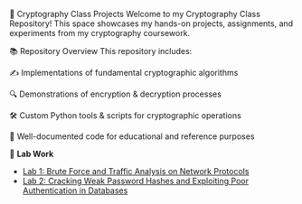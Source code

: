 🔐 Cryptography Class Projects
Welcome to my Cryptography Class Repository! This space showcases my hands-on projects, assignments, and experiments from my cryptography coursework.

📚 Repository Overview
This repository includes:

✍️ Implementations of fundamental cryptographic algorithms

🔍 Demonstrations of encryption & decryption processes

🛠️ Custom Python tools & scripts for cryptographic operations

📖 Well-documented code for educational and reference purposes


🧪 **Lab Work**  
- [Lab 1: Brute Force and Traffic Analysis on Network Protocols](./Cryptography-Class/Assessments/Lab%20Works/Lab%201/Lab%201.md)  
- [Lab 2: Cracking Weak Password Hashes and Exploiting Poor Authentication in Databases](<Cryptography-Class/Assessments/Lab Works/Lab 2/Lab 2.md>)